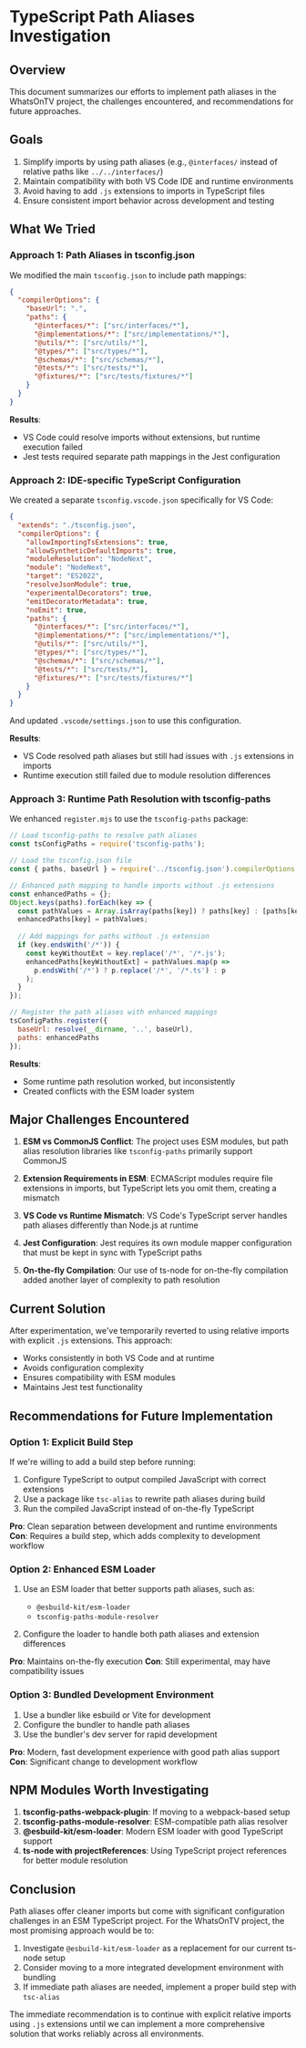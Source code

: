 # TypeScript Path Aliases Investigation

## Overview

This document summarizes our efforts to implement path aliases in the WhatsOnTV project, the challenges encountered, and recommendations for future approaches.

## Goals

1. Simplify imports by using path aliases (e.g., `@interfaces/` instead of relative paths like `../../interfaces/`)
2. Maintain compatibility with both VS Code IDE and runtime environments
3. Avoid having to add `.js` extensions to imports in TypeScript files
4. Ensure consistent import behavior across development and testing

## What We Tried

### Approach 1: Path Aliases in tsconfig.json

We modified the main `tsconfig.json` to include path mappings:

```json
{
  "compilerOptions": {
    "baseUrl": ".",
    "paths": {
      "@interfaces/*": ["src/interfaces/*"],
      "@implementations/*": ["src/implementations/*"],
      "@utils/*": ["src/utils/*"],
      "@types/*": ["src/types/*"],
      "@schemas/*": ["src/schemas/*"],
      "@tests/*": ["src/tests/*"],
      "@fixtures/*": ["src/tests/fixtures/*"]
    }
  }
}
```

**Results**:
- VS Code could resolve imports without extensions, but runtime execution failed
- Jest tests required separate path mappings in the Jest configuration

### Approach 2: IDE-specific TypeScript Configuration

We created a separate `tsconfig.vscode.json` specifically for VS Code:

```json
{
  "extends": "./tsconfig.json",
  "compilerOptions": {
    "allowImportingTsExtensions": true,
    "allowSyntheticDefaultImports": true,
    "moduleResolution": "NodeNext",
    "module": "NodeNext",
    "target": "ES2022",
    "resolveJsonModule": true,
    "experimentalDecorators": true,
    "emitDecoratorMetadata": true,
    "noEmit": true,
    "paths": {
      "@interfaces/*": ["src/interfaces/*"],
      "@implementations/*": ["src/implementations/*"],
      "@utils/*": ["src/utils/*"],
      "@types/*": ["src/types/*"],
      "@schemas/*": ["src/schemas/*"],
      "@tests/*": ["src/tests/*"],
      "@fixtures/*": ["src/tests/fixtures/*"]
    }
  }
}
```

And updated `.vscode/settings.json` to use this configuration.

**Results**:
- VS Code resolved path aliases but still had issues with `.js` extensions in imports
- Runtime execution still failed due to module resolution differences

### Approach 3: Runtime Path Resolution with tsconfig-paths

We enhanced `register.mjs` to use the `tsconfig-paths` package:

```javascript
// Load tsconfig-paths to resolve path aliases
const tsConfigPaths = require('tsconfig-paths');

// Load the tsconfig.json file
const { paths, baseUrl } = require('../tsconfig.json').compilerOptions;

// Enhanced path mapping to handle imports without .js extensions
const enhancedPaths = {};
Object.keys(paths).forEach(key => {
  const pathValues = Array.isArray(paths[key]) ? paths[key] : [paths[key]];
  enhancedPaths[key] = pathValues;
  
  // Add mappings for paths without .js extension
  if (key.endsWith('/*')) {
    const keyWithoutExt = key.replace('/*', '/*.js');
    enhancedPaths[keyWithoutExt] = pathValues.map(p => 
      p.endsWith('/*') ? p.replace('/*', '/*.ts') : p
    );
  }
});

// Register the path aliases with enhanced mappings
tsConfigPaths.register({
  baseUrl: resolve(__dirname, '..', baseUrl),
  paths: enhancedPaths
});
```

**Results**:
- Some runtime path resolution worked, but inconsistently
- Created conflicts with the ESM loader system

## Major Challenges Encountered

1. **ESM vs CommonJS Conflict**: The project uses ESM modules, but path alias resolution libraries like `tsconfig-paths` primarily support CommonJS

2. **Extension Requirements in ESM**: ECMAScript modules require file extensions in imports, but TypeScript lets you omit them, creating a mismatch

3. **VS Code vs Runtime Mismatch**: VS Code's TypeScript server handles path aliases differently than Node.js at runtime

4. **Jest Configuration**: Jest requires its own module mapper configuration that must be kept in sync with TypeScript paths

5. **On-the-fly Compilation**: Our use of ts-node for on-the-fly compilation added another layer of complexity to path resolution

## Current Solution

After experimentation, we've temporarily reverted to using relative imports with explicit `.js` extensions. This approach:

- Works consistently in both VS Code and at runtime
- Avoids configuration complexity
- Ensures compatibility with ESM modules
- Maintains Jest test functionality

## Recommendations for Future Implementation

### Option 1: Explicit Build Step

If we're willing to add a build step before running:

1. Configure TypeScript to output compiled JavaScript with correct extensions
2. Use a package like `tsc-alias` to rewrite path aliases during build
3. Run the compiled JavaScript instead of on-the-fly TypeScript

**Pro**: Clean separation between development and runtime environments
**Con**: Requires a build step, which adds complexity to development workflow

### Option 2: Enhanced ESM Loader

1. Use an ESM loader that better supports path aliases, such as:
   - `@esbuild-kit/esm-loader`
   - `tsconfig-paths-module-resolver`

2. Configure the loader to handle both path aliases and extension differences

**Pro**: Maintains on-the-fly execution
**Con**: Still experimental, may have compatibility issues

### Option 3: Bundled Development Environment

1. Use a bundler like esbuild or Vite for development
2. Configure the bundler to handle path aliases
3. Use the bundler's dev server for rapid development

**Pro**: Modern, fast development experience with good path alias support
**Con**: Significant change to development workflow

## NPM Modules Worth Investigating

1. **tsconfig-paths-webpack-plugin**: If moving to a webpack-based setup
2. **tsconfig-paths-module-resolver**: ESM-compatible path alias resolver
3. **@esbuild-kit/esm-loader**: Modern ESM loader with good TypeScript support
4. **ts-node with projectReferences**: Using TypeScript project references for better module resolution

## Conclusion

Path aliases offer cleaner imports but come with significant configuration challenges in an ESM TypeScript project. For the WhatsOnTV project, the most promising approach would be to:

1. Investigate `@esbuild-kit/esm-loader` as a replacement for our current ts-node setup
2. Consider moving to a more integrated development environment with bundling
3. If immediate path aliases are needed, implement a proper build step with `tsc-alias`

The immediate recommendation is to continue with explicit relative imports using `.js` extensions until we can implement a more comprehensive solution that works reliably across all environments.
